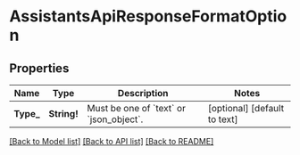 # AssistantsApiResponseFormatOption

## Properties
Name | Type | Description | Notes
------------ | ------------- | ------------- | -------------
**Type_** | **String!** | Must be one of &#x60;text&#x60; or &#x60;json_object&#x60;. | [optional] [default to text]

[[Back to Model list]](../README.md#documentation-for-models) [[Back to API list]](../README.md#documentation-for-api-endpoints) [[Back to README]](../README.md)



